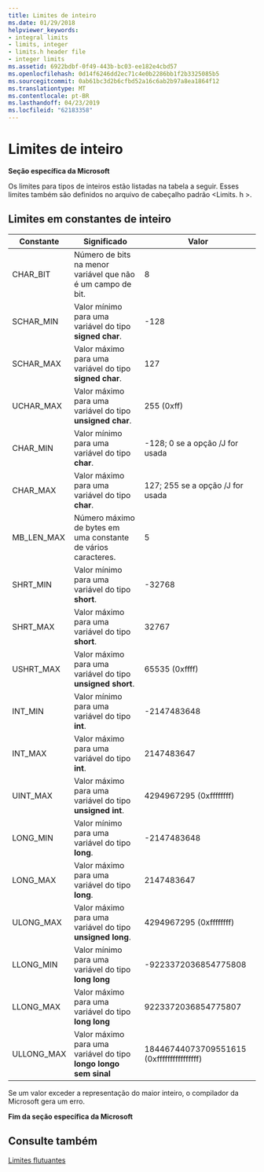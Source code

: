 ```yaml
---
title: Limites de inteiro
ms.date: 01/29/2018
helpviewer_keywords:
- integral limits
- limits, integer
- limits.h header file
- integer limits
ms.assetid: 6922bdbf-0f49-443b-bc03-ee182e4cbd57
ms.openlocfilehash: 0d14f6246dd2ec71c4e0b2286bb1f2b3325085b5
ms.sourcegitcommit: 0ab61bc3d2b6cfbd52a16c6ab2b97a8ea1864f12
ms.translationtype: MT
ms.contentlocale: pt-BR
ms.lasthandoff: 04/23/2019
ms.locfileid: "62183358"
---
```

# <a name="integer-limits"></a>Limites de inteiro

**Seção específica da Microsoft**

Os limites para tipos de inteiros estão listadas na tabela a seguir. Esses limites também são definidos no arquivo de cabeçalho padrão \<Limits. h >.

## <a name="limits-on-integer-constants"></a>Limites em constantes de inteiro

|Constante|Significado|Valor|
|--------------|-------------|-----------|
|CHAR_BIT|Número de bits na menor variável que não é um campo de bit.|8|
|SCHAR_MIN|Valor mínimo para uma variável do tipo **signed char**.|-128|
|SCHAR_MAX|Valor máximo para uma variável do tipo **signed char**.|127|
|UCHAR_MAX|Valor máximo para uma variável do tipo **unsigned char**.|255 (0xff)|
|CHAR_MIN|Valor mínimo para uma variável do tipo **char**.|-128; 0 se a opção /J for usada|
|CHAR_MAX|Valor máximo para uma variável do tipo **char**.|127; 255 se a opção /J for usada|
|MB_LEN_MAX|Número máximo de bytes em uma constante de vários caracteres.|5|
|SHRT_MIN|Valor mínimo para uma variável do tipo **short**.|-32768|
|SHRT_MAX|Valor máximo para uma variável do tipo **short**.|32767|
|USHRT_MAX|Valor máximo para uma variável do tipo **unsigned short**.|65535 (0xffff)|
|INT_MIN|Valor mínimo para uma variável do tipo **int**.|-2147483648|
|INT_MAX|Valor máximo para uma variável do tipo **int**.|2147483647|
|UINT_MAX|Valor máximo para uma variável do tipo **unsigned int**.|4294967295 (0xffffffff)|
|LONG_MIN|Valor mínimo para uma variável do tipo **long**.|-2147483648|
|LONG_MAX|Valor máximo para uma variável do tipo **long**.|2147483647|
|ULONG_MAX|Valor máximo para uma variável do tipo **unsigned long**.|4294967295 (0xffffffff)|
|LLONG_MIN|Valor mínimo para uma variável do tipo **long long**|-9223372036854775808|
|LLONG_MAX|Valor máximo para uma variável do tipo **long long**|9223372036854775807|
|ULLONG_MAX|Valor máximo para uma variável do tipo **longo longo sem sinal**|18446744073709551615 (0xffffffffffffffff)|

Se um valor exceder a representação do maior inteiro, o compilador da Microsoft gera um erro.

**Fim da seção específica da Microsoft**

## <a name="see-also"></a>Consulte também

[Limites flutuantes](../cpp/floating-limits.md)